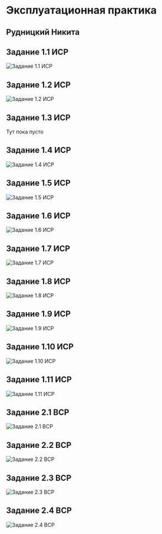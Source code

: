 # Эксплуатационная практика
## Рудницкий Никита


## Задание 1.1 ИСР
![Задание 1.1 ИСР](http://qrcoder.ru/code/?https%3A%2F%2Fgit.herzen.spb.ru%2F190575%2F2nd-sem_practice%2Fblob%2Fmaster%2F%25D0%2598%25D0%25A1%25D0%25A0_1.1.pdf&4&0)

## Задание 1.2 ИСР
![Задание 1.2 ИСР](http://qrcoder.ru/code/?https%3A%2F%2Fgit.herzen.spb.ru%2F190575%2F2nd-sem_practice%2Fblob%2Fmaster%2F%25D0%25AD%25D1%2582%25D0%25B0%25D0%25BF%25D1%258B_%25D1%2580%25D0%25B0%25D0%25B7%25D0%25B2%25D0%25B8%25D1%2582%25D0%25B8%25D1%258F_%25D0%25B8%25D0%25BD%25D1%2584%25D0%25BE%25D1%2580%25D0%25BC%25D0%25B0%25D1%2582%25D0%25B8%25D0%25BA%25D0%25B8.png&4&0)

## Задание 1.3 ИСР
Тут пока пусто

## Задание 1.4 ИСР
![Задание 1.4 ИСР](http://qrcoder.ru/code/?https%3A%2F%2Fgit.herzen.spb.ru%2F190575%2F2nd-sem_practice%2Fblob%2Fmaster%2F%25D0%259A%25D0%25BE%25D0%25BC%25D0%25BF%25D0%25BB%25D0%25B5%25D0%25BA%25D1%2581_%25D1%2584%25D0%25B8%25D0%25B7%25D0%25B8%25D1%2587%25D0%25B5%25D1%2581%25D0%25BA%25D0%25B8%25D1%2585_%25D1%2583%25D0%25BF%25D1%2580%25D0%25B0%25D0%25B6%25D0%25BD%25D0%25B5%25D0%25BD%25D0%25B8%25D0%25B9_%25D0%25B4%25D0%25BB%25D1%258F_%25D0%25BF%25D1%2580%25D0%25BE%25D0%25B3%25D1%2580%25D0%25B0%25D0%25BC%25D0%25BC%25D0%25B8%25D1%2581%25D1%2582%25D0%25B0.pdf&3&0)

## Задание 1.5 ИСР
![Задание 1.5 ИСР](http://qrcoder.ru/code/?https%3A%2F%2Fgit.herzen.spb.ru%2F190575%2F2nd-sem_practice%2Fblob%2Fmaster%2F%25D0%2593%25D0%25B8%25D0%25BC%25D0%25BD%25D0%25B0%25D1%2581%25D1%2582%25D0%25B8%25D0%25BA%25D0%25B0_%25D0%25B4%25D0%25BB%25D1%258F_%25D0%25B3%25D0%25BB%25D0%25B0%25D0%25B7.pdf&4&0)

## Задание 1.6 ИСР
![Задание 1.6 ИСР](http://qrcoder.ru/code/?https%3A%2F%2Fsysot.ru%2F%25D0%25B8%25D0%25BD%25D1%2581%25D1%2582%25D1%2580%25D1%2583%25D0%25BA%25D1%2586%25D0%25B8%25D1%258F-%25D0%25BF%25D0%25BE-%25D0%25BE%25D1%2585%25D1%2580%25D0%25B0%25D0%25BD%25D0%25B5-%25D1%2582%25D1%2580%25D1%2583%25D0%25B4%25D0%25B0-%25D0%25B4%25D0%25BB%25D1%258F-%25D0%25BF%25D1%2580%25D0%25BE%25D0%25B3%25D1%2580%25D0%25B0%2F&4&0)

## Задание 1.7 ИСР
![Задание 1.7 ИСР](http://qrcoder.ru/code/?http%3A%2F%2Fdocs.cntd.ru%2Fdocument%2F58839553&6&0)

## Задание 1.8 ИСР
![Задание 1.8 ИСР](http://qrcoder.ru/code/?https%3A%2F%2Fgit.herzen.spb.ru%2F190575%2F2nd-sem_practice%2Fblob%2Fmaster%2F%25D0%2590%25D0%25BD%25D0%25B0%25D0%25BB%25D0%25B8%25D0%25B7_%25D1%2581%25D0%25BF%25D1%2580%25D0%25B0%25D0%25B2%25D0%25BE%25D1%2587%25D0%25BD%25D0%25BE%25D0%25B9_%25D1%2581%25D0%25B8%25D1%2581%25D1%2582%25D0%25B5%25D0%25BC%25D1%258B__%25D0%259E%25D1%2585%25D1%2580%25D0%25B0%25D0%25BD%25D0%25B0_%25D1%2582%25D1%2580%25D1%2583%25D0%25B4%25D0%25B0__%25D0%2598%25D0%25A1%25D0%25A0_1.8_.pdf&4&0)

## Задание 1.9 ИСР
![Задание 1.9 ИСР](http://qrcoder.ru/code/?https%3A%2F%2Fgit.herzen.spb.ru%2F190575%2F2nd-sem_practice%2Fblob%2Fmaster%2F%25D0%259F%25D0%25BB%25D0%25B0%25D0%25BD_%25D0%25BF%25D0%25BE%25D1%2581%25D1%2582%25D0%25B0%25D0%25BD%25D0%25BE%25D0%25B2%25D0%25BB%25D0%25B5%25D0%25BD%25D0%25B8%25D1%258F_%25D0%25B3%25D0%25BB%25D0%25B0%25D0%25B2%25D0%25BD%25D0%25BE%25D0%25B3%25D0%25BE_%25D0%25B3%25D0%25BE%25D1%2581%25D1%2583%25D0%25B4%25D0%25B0%25D1%2580%25D1%2581%25D1%2582%25D0%25B2%25D0%25B5%25D0%25BD%25D0%25BD%25D0%25BE%25D0%25B3%25D0%25BE_%25D1%2581%25D0%25B0%25D0%25BD%25D0%25B8%25D1%2582%25D0%25B0%25D1%2580%25D0%25BD%25D0%25BE%25D0%25B3%25D0%25BE_%25D0%25B2%25D1%2580%25D0%25B0%25D1%2587%25D0%25B0_%25D0%25A0%25D0%25A4_.pdf&4&0)

## Задание 1.10 ИСР
![Задание 1.10 ИСР](http://qrcoder.ru/code/?https%3A%2F%2Fgit.herzen.spb.ru%2F190575%2F2nd-sem_practice%2Fblob%2Fmaster%2F%25D0%2590%25D0%25B2%25D1%2582%25D0%25BE%25D0%25BC%25D0%25B0%25D1%2582%25D0%25B8%25D0%25B7%25D0%25B0%25D1%2586%25D0%25B8%25D1%258F_%25D0%25B8%25D0%25BD%25D1%2581%25D1%2582%25D0%25B0%25D0%25BB%25D0%25BB%25D1%258F%25D1%2586%25D0%25B8%25D0%25B8_%25D0%259F%25D0%259E_%25D0%25BD%25D0%25B0_%25D0%25BF%25D1%2580%25D0%25B8%25D0%25BC%25D0%25B5%25D1%2580%25D0%25B5_FreePDFReader.pdf&3&0)

## Задание 1.11 ИСР
![Задание 1.11 ИСР](http://qrcoder.ru/code/?https%3A%2F%2Fgit.herzen.spb.ru%2F190575%2F2nd-sem_practice%2Fblob%2Fmaster%2F1.11.png&4&0)

## Задание 2.1 ВСР
![Задание 2.1 ВСР](http://qrcoder.ru/code/?https%3A%2F%2Fgit.herzen.spb.ru%2F190575%2F2nd-sem_practice%2Fblob%2Fmaster%2F%25D0%25AD%25D1%2580%25D0%25B3%25D0%25BE%25D0%25BD%25D0%25BE%25D0%25BC%25D0%25B8%25D0%25BA%25D0%25B0_%25D1%2580%25D0%25B0%25D0%25B1%25D0%25BE%25D1%2587%25D0%25B5%25D0%25B3%25D0%25BE_%25D0%25BC%25D0%25B5%25D1%2581%25D1%2582%25D0%25B0_%25D0%25BF%25D1%2580%25D0%25BE%25D0%25B3%25D1%2580%25D0%25B0%25D0%25BC%25D0%25BC%25D0%25B8%25D1%2581%25D1%2582%25D0%25B0.pdf&3&0)

## Задание 2.2 ВСР
![Задание 2.2 ВСР](http://qrcoder.ru/code/?https%3A%2F%2Fgit.herzen.spb.ru%2F190575%2F2nd-sem_practice%2Fblob%2Fmaster%2F%25D0%259F%25D0%25B5%25D1%2580%25D0%25B2%25D0%25B0%25D1%258F_%25D0%25BC%25D0%25B5%25D0%25B4%25D0%25B8%25D1%2586%25D0%25B8%25D0%25BD%25D1%2581%25D0%25BA%25D0%25B0%25D1%258F_%25D0%25BF%25D0%25BE%25D0%25BC%25D0%25BE%25D1%2589%25D1%258C_%25D0%25BF%25D1%2580%25D0%25B8_%25D1%258D%25D0%25BB%25D0%25B5%25D0%25BA%25D1%2582%25D1%2580%25D0%25BE%25D1%2582%25D1%2580%25D0%25B0%25D0%25B2%25D0%25BC%25D0%25B5_%25D0%25BD%25D0%25B0_%25D1%2580%25D0%25B0%25D0%25B1%25D0%25BE%25D1%2587%25D0%25B5%25D0%25BC_%25D0%25BC%25D0%25B5%25D1%2581%25D1%2582%25D0%25B5_%25D0%25BF%25D1%2580%25D0%25BE%25D0%25B3%25D1%2580%25D0%25B0%25D0%25BC%25D0%25BC%25D0%25B8%25D1%2581%25D1%2582%25D0%25B0.pdf&4&00)

## Задание 2.3 ВСР
![Задание 2.3 ВСР](http://qrcoder.ru/code/?https%3A%2F%2Fgit.herzen.spb.ru%2F190575%2F2nd-sem_practice%2Fblob%2Fmaster%2F%25D0%259F%25D1%2580%25D0%25B8%25D0%25BA%25D0%25BB%25D0%25B0%25D0%25B4%25D0%25BD%25D0%25BE%25D0%25B5_%25D0%25BF%25D1%2580%25D0%25BE%25D0%25B3%25D1%2580%25D0%25B0%25D0%25BC%25D0%25BC%25D0%25BD%25D0%25BE%25D0%25B5_%25D0%25BE%25D0%25B1%25D0%25B5%25D1%2581%25D0%25BF%25D0%25B5%25D1%2587%25D0%25B5%25D0%25BD%25D0%25B8%25D0%25B5_%25D0%25B8%25D0%25BD%25D1%2584%25D0%25BE%25D1%2580%25D0%25BC%25D0%25B0%25D1%2586%25D0%25B8%25D0%25BE%25D0%25BD%25D0%25BD%25D0%25BE-%25D0%25B2%25D1%258B%25D1%2587%25D0%25B8%25D1%2581%25D0%25BB%25D0%25B8%25D1%2582%25D0%25B5%25D0%25BB%25D1%258C%25D0%25BD%25D0%25BE%25D0%25B9_%25D1%2581%25D0%25B8%25D1%2581%25D1%2582%25D0%25B5%25D0%25BC%25D1%258B_%25D0%25B8%25D0%25BD%25D1%2581%25D1%2582%25D0%25B8%25D1%2582%25D1%2583%25D1%2582%25D0%25B0_%25D0%25BD%25D0%25B0_%25D0%25B1%25D0%25B0%25D0%25B7%25D0%25B5_%25D0%25B0%25D1%2583%25D0%25B4%25D0%25B8%25D1%2582%25D0%25BE%25D1%2580%25D0%25B8%25D0%25B8_323.pdf&3&0)

## Задание 2.4 ВСР
![Задание 2.4 ВСР](http://qrcoder.ru/code/?https%3A%2F%2Fgit.herzen.spb.ru%2F190575%2F2nd-sem_practice%2Fblob%2Fmaster%2F%25D0%25A2%25D0%25B5%25D1%2585%25D0%25BD%25D0%25B8%25D1%2587%25D0%25B5%25D1%2581%25D0%25BA%25D0%25B8%25D0%25B5_%25D1%2581%25D1%2580%25D0%25B5%25D0%25B4%25D1%2581%25D1%2582%25D0%25B2%25D0%25B0_%25D0%25B8%25D0%25BD%25D1%2584%25D0%25BE%25D1%2580%25D0%25BC%25D0%25B0%25D1%2586%25D0%25B8%25D0%25BE%25D0%25BD%25D0%25BD%25D0%25BE-%25D0%25B2%25D1%258B%25D1%2587%25D0%25B8%25D1%2581%25D0%25BB%25D0%25B8%25D1%2582%25D0%25B5%25D0%25BB%25D1%258C%25D0%25BD%25D0%25BE%25D0%25B9_%25D1%2581%25D0%25B8%25D1%2581%25D1%2582%25D0%25B5%25D0%25BC%25D1%258B_%25D0%25BF%25D1%2580%25D0%25B5%25D0%25B4%25D0%25BF%25D1%2580%25D0%25B8%25D1%258F%25D1%2582%25D0%25B8%25D1%258F_%25D0%25BE%25D1%2580%25D0%25B3%25D0%25B0%25D0%25BD%25D0%25B8%25D0%25B7%25D0%25B0%25D1%2586%25D0%25B8%25D0%25B8_.pdf&3&0)